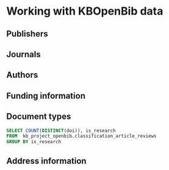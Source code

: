 # Working with KBOpenBib data

## Publishers 

## Journals

## Authors

## Funding information

## Document types

```sql
SELECT COUNT(DISTINCT(doi)), is_research
FROM  kb_project_openbib.classification_article_reviews
GROUP BY is_research
```

## Address information

